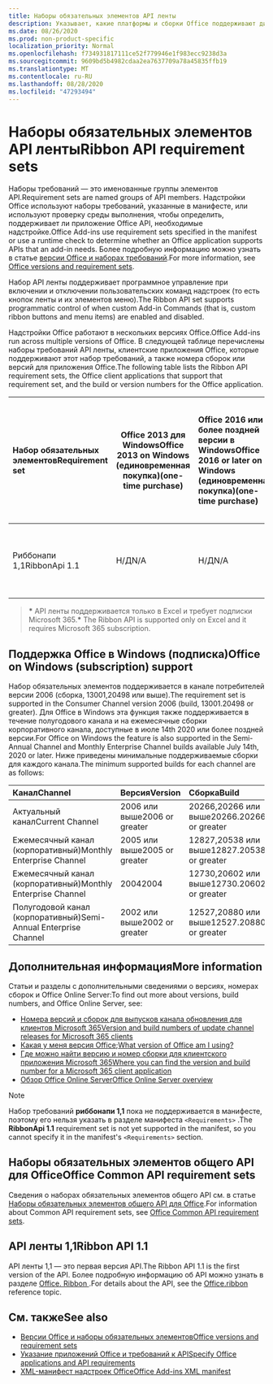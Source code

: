 ```yaml
---
title: Наборы обязательных элементов API ленты
description: Указывает, какие платформы и сборки Office поддерживают динамические API ленты.
ms.date: 08/26/2020
ms.prod: non-product-specific
localization_priority: Normal
ms.openlocfilehash: f734931817111ce52f779946e1f983ecc9238d3a
ms.sourcegitcommit: 9609bd5b4982cdaa2ea7637709a78a45835ffb19
ms.translationtype: MT
ms.contentlocale: ru-RU
ms.lasthandoff: 08/28/2020
ms.locfileid: "47293494"
---
```

# <a name="ribbon-api-requirement-sets"></a><span data-ttu-id="f37e6-103">Наборы обязательных элементов API ленты</span><span class="sxs-lookup"><span data-stu-id="f37e6-103">Ribbon API requirement sets</span></span>

<span data-ttu-id="f37e6-104">Наборы требований — это именованные группы элементов API.</span><span class="sxs-lookup"><span data-stu-id="f37e6-104">Requirement sets are named groups of API members.</span></span> <span data-ttu-id="f37e6-105">Надстройки Office используют наборы требований, указанные в манифесте, или используют проверку среды выполнения, чтобы определить, поддерживает ли приложение Office API, необходимые надстройке.</span><span class="sxs-lookup"><span data-stu-id="f37e6-105">Office Add-ins use requirement sets specified in the manifest or use a runtime check to determine whether an Office application supports APIs that an add-in needs.</span></span> <span data-ttu-id="f37e6-106">Более подробную информацию можно узнать в статье [версии Office и наборах требований](/office/dev/add-ins/develop/office-versions-and-requirement-sets).</span><span class="sxs-lookup"><span data-stu-id="f37e6-106">For more information, see [Office versions and requirement sets](/office/dev/add-ins/develop/office-versions-and-requirement-sets).</span></span>

<span data-ttu-id="f37e6-107">Набор API ленты поддерживает программное управление при включении и отключении пользовательских команд надстроек (то есть кнопок ленты и их элементов меню).</span><span class="sxs-lookup"><span data-stu-id="f37e6-107">The Ribbon API set supports programmatic control of when custom Add-in Commands (that is, custom ribbon buttons and menu items) are enabled and disabled.</span></span>

<span data-ttu-id="f37e6-108">Надстройки Office работают в нескольких версиях Office.</span><span class="sxs-lookup"><span data-stu-id="f37e6-108">Office Add-ins run across multiple versions of Office.</span></span> <span data-ttu-id="f37e6-109">В следующей таблице перечислены наборы требований API ленты, клиентские приложения Office, которые поддерживают этот набор требований, а также номера сборок или версий для приложения Office.</span><span class="sxs-lookup"><span data-stu-id="f37e6-109">The following table lists the Ribbon API requirement sets, the Office client applications that support that requirement set, and the build or version numbers for the Office application.</span></span>

|  <span data-ttu-id="f37e6-110">Набор обязательных элементов</span><span class="sxs-lookup"><span data-stu-id="f37e6-110">Requirement set</span></span>  | <span data-ttu-id="f37e6-111">Office 2013 для Windows</span><span class="sxs-lookup"><span data-stu-id="f37e6-111">Office 2013 on Windows</span></span><br><span data-ttu-id="f37e6-112">(единовременная покупка)</span><span class="sxs-lookup"><span data-stu-id="f37e6-112">(one-time purchase)</span></span> | <span data-ttu-id="f37e6-113">Office 2016 или более поздней версии в Windows</span><span class="sxs-lookup"><span data-stu-id="f37e6-113">Office 2016 or later on Windows</span></span><br><span data-ttu-id="f37e6-114">(единовременная покупка)</span><span class="sxs-lookup"><span data-stu-id="f37e6-114">(one-time purchase)</span></span>   | <span data-ttu-id="f37e6-115">Office для Windows\*</span><span class="sxs-lookup"><span data-stu-id="f37e6-115">Office on Windows\*</span></span><br><span data-ttu-id="f37e6-116">(подключено к подписке на Microsoft 365)</span><span class="sxs-lookup"><span data-stu-id="f37e6-116">(connected to a Microsoft 365 subscription)</span></span> |  <span data-ttu-id="f37e6-117">Office для iPad</span><span class="sxs-lookup"><span data-stu-id="f37e6-117">Office on iPad</span></span><br><span data-ttu-id="f37e6-118">(подключено к подписке на Microsoft 365)</span><span class="sxs-lookup"><span data-stu-id="f37e6-118">(connected to a Microsoft 365 subscription)</span></span>  |  <span data-ttu-id="f37e6-119">Office для Mac\*</span><span class="sxs-lookup"><span data-stu-id="f37e6-119">Office on Mac\*</span></span><br><span data-ttu-id="f37e6-120">(подключено к подписке на Microsoft 365)</span><span class="sxs-lookup"><span data-stu-id="f37e6-120">(connected to a Microsoft 365 subscription)</span></span>  | <span data-ttu-id="f37e6-121">Office в Интернете\*</span><span class="sxs-lookup"><span data-stu-id="f37e6-121">Office on the web\*</span></span>  |  <span data-ttu-id="f37e6-122">Office Online Server</span><span class="sxs-lookup"><span data-stu-id="f37e6-122">Office Online Server</span></span>  |
|:-----|-----|:-----|:-----|:-----|:-----|:-----|:-----|
| <span data-ttu-id="f37e6-123">Риббонапи 1,1</span><span class="sxs-lookup"><span data-stu-id="f37e6-123">RibbonApi 1.1</span></span>  | <span data-ttu-id="f37e6-124">Н/Д</span><span class="sxs-lookup"><span data-stu-id="f37e6-124">N/A</span></span> | <span data-ttu-id="f37e6-125">Н/Д</span><span class="sxs-lookup"><span data-stu-id="f37e6-125">N/A</span></span> | <span data-ttu-id="f37e6-126">Ознакомьтесь со статьей поддержка</span><span class="sxs-lookup"><span data-stu-id="f37e6-126">See support</span></span><br><span data-ttu-id="f37e6-127">раздел ниже</span><span class="sxs-lookup"><span data-stu-id="f37e6-127">section below</span></span> | <span data-ttu-id="f37e6-128">Недоступно</span><span class="sxs-lookup"><span data-stu-id="f37e6-128">N/A</span></span> | <span data-ttu-id="f37e6-129">16,38</span><span class="sxs-lookup"><span data-stu-id="f37e6-129">16.38</span></span> | <span data-ttu-id="f37e6-130">Скоро</span><span class="sxs-lookup"><span data-stu-id="f37e6-130">Coming soon</span></span> | <span data-ttu-id="f37e6-131">Недоступно</span><span class="sxs-lookup"><span data-stu-id="f37e6-131">N/A</span></span>|

> <span data-ttu-id="f37e6-132">**&#42;** API ленты поддерживается только в Excel и требует подписки Microsoft 365.</span><span class="sxs-lookup"><span data-stu-id="f37e6-132">**&#42;** The Ribbon API is supported only on Excel and it requires Microsoft 365 subscription.</span></span> 

## <a name="office-on-windows-subscription-support"></a><span data-ttu-id="f37e6-133">Поддержка Office в Windows (подписка)</span><span class="sxs-lookup"><span data-stu-id="f37e6-133">Office on Windows (subscription) support</span></span>

<span data-ttu-id="f37e6-134">Набор обязательных элементов поддерживается в канале потребителей версии 2006 (сборка, 13001,20498 или выше).</span><span class="sxs-lookup"><span data-stu-id="f37e6-134">The requirement set is supported in the Consumer Channel version 2006 (build, 13001.20498 or greater).</span></span> <span data-ttu-id="f37e6-135">Для Office в Windows эта функция также поддерживается в течение полугодового канала и на ежемесячные сборки корпоративного канала, доступные в июле 14th 2020 или более поздней версии.</span><span class="sxs-lookup"><span data-stu-id="f37e6-135">For Office on Windows the feature is also supported in the Semi-Annual Channel and Monthly Enterprise Channel builds available July 14th, 2020 or later.</span></span> <span data-ttu-id="f37e6-136">Ниже приведены минимальные поддерживаемые сборки для каждого канала.</span><span class="sxs-lookup"><span data-stu-id="f37e6-136">The minimum supported builds for each channel are as follows:</span></span>  

|<span data-ttu-id="f37e6-137">Канал</span><span class="sxs-lookup"><span data-stu-id="f37e6-137">Channel</span></span> | <span data-ttu-id="f37e6-138">Версия</span><span class="sxs-lookup"><span data-stu-id="f37e6-138">Version</span></span> | <span data-ttu-id="f37e6-139">Сборка</span><span class="sxs-lookup"><span data-stu-id="f37e6-139">Build</span></span>|
|:-----|:-----|:-----|
|<span data-ttu-id="f37e6-140">Актуальный канал</span><span class="sxs-lookup"><span data-stu-id="f37e6-140">Current Channel</span></span> | <span data-ttu-id="f37e6-141">2006 или выше</span><span class="sxs-lookup"><span data-stu-id="f37e6-141">2006 or greater</span></span> | <span data-ttu-id="f37e6-142">20266,20266 или выше</span><span class="sxs-lookup"><span data-stu-id="f37e6-142">20266.20266 or greater</span></span>|
|<span data-ttu-id="f37e6-143">Ежемесячный канал (корпоративный)</span><span class="sxs-lookup"><span data-stu-id="f37e6-143">Monthly Enterprise Channel</span></span> | <span data-ttu-id="f37e6-144">2005 или выше</span><span class="sxs-lookup"><span data-stu-id="f37e6-144">2005 or greater</span></span> | <span data-ttu-id="f37e6-145">12827,20538 или выше</span><span class="sxs-lookup"><span data-stu-id="f37e6-145">12827.20538 or greater</span></span>|
|<span data-ttu-id="f37e6-146">Ежемесячный канал (корпоративный)</span><span class="sxs-lookup"><span data-stu-id="f37e6-146">Monthly Enterprise Channel</span></span> | <span data-ttu-id="f37e6-147">2004</span><span class="sxs-lookup"><span data-stu-id="f37e6-147">2004</span></span> | <span data-ttu-id="f37e6-148">12730,20602 или выше</span><span class="sxs-lookup"><span data-stu-id="f37e6-148">12730.20602 or greater</span></span>|
|<span data-ttu-id="f37e6-149">Полугодовой канал (корпоративный)</span><span class="sxs-lookup"><span data-stu-id="f37e6-149">Semi-Annual Enterprise Channel</span></span> | <span data-ttu-id="f37e6-150">2002 или выше</span><span class="sxs-lookup"><span data-stu-id="f37e6-150">2002 or greater</span></span> | <span data-ttu-id="f37e6-151">12527,20880 или выше</span><span class="sxs-lookup"><span data-stu-id="f37e6-151">12527.20880 or greater</span></span>|

## <a name="more-information"></a><span data-ttu-id="f37e6-152">Дополнительная информация</span><span class="sxs-lookup"><span data-stu-id="f37e6-152">More information</span></span>

<span data-ttu-id="f37e6-153">Статьи и разделы с дополнительными сведениями о версиях, номерах сборок и Office Online Server:</span><span class="sxs-lookup"><span data-stu-id="f37e6-153">To find out more about versions, build numbers, and Office Online Server, see:</span></span>

- [<span data-ttu-id="f37e6-154">Номера версий и сборок для выпусков канала обновления для клиентов Microsoft 365</span><span class="sxs-lookup"><span data-stu-id="f37e6-154">Version and build numbers of update channel releases for Microsoft 365 clients</span></span>](https://support.office.com/article/version-and-build-numbers-of-update-channel-releases-ae942449-1fca-4484-898b-a933ea23def7)
- <span data-ttu-id="f37e6-155">[Какая у меня версия Office](https://support.office.com/article/What-version-of-Office-am-I-using-932788b8-a3ce-44bf-bb09-e334518b8b19);</span><span class="sxs-lookup"><span data-stu-id="f37e6-155">[What version of Office am I using?](https://support.office.com/article/What-version-of-Office-am-I-using-932788b8-a3ce-44bf-bb09-e334518b8b19)</span></span>
- [<span data-ttu-id="f37e6-156">Где можно найти версию и номер сборки для клиентского приложения Microsoft 365</span><span class="sxs-lookup"><span data-stu-id="f37e6-156">Where you can find the version and build number for a Microsoft 365 client application</span></span>](https://support.office.com/article/version-and-build-numbers-of-update-channel-releases-ae942449-1fca-4484-898b-a933ea23def7)
- [<span data-ttu-id="f37e6-157">Обзор Office Online Server</span><span class="sxs-lookup"><span data-stu-id="f37e6-157">Office Online Server overview</span></span>](/officeonlineserver/office-online-server-overview)

> [!NOTE]
> <span data-ttu-id="f37e6-158">Набор требований **риббонапи 1,1** пока не поддерживается в манифесте, поэтому его нельзя указать в разделе манифеста `<Requirements>` .</span><span class="sxs-lookup"><span data-stu-id="f37e6-158">The **RibbonApi 1.1** requirement set is not yet supported in the manifest, so you cannot specify it in the manifest's `<Requirements>` section.</span></span>


## <a name="office-common-api-requirement-sets"></a><span data-ttu-id="f37e6-159">Наборы обязательных элементов общего API для Office</span><span class="sxs-lookup"><span data-stu-id="f37e6-159">Office Common API requirement sets</span></span>

<span data-ttu-id="f37e6-160">Сведения о наборах обязательных элементов общего API см. в статье [Наборы обязательных элементов общего API для Office](office-add-in-requirement-sets.md).</span><span class="sxs-lookup"><span data-stu-id="f37e6-160">For information about Common API requirement sets, see [Office Common API requirement sets](office-add-in-requirement-sets.md).</span></span>

## <a name="ribbon-api-11"></a><span data-ttu-id="f37e6-161">API ленты 1,1</span><span class="sxs-lookup"><span data-stu-id="f37e6-161">Ribbon API 1.1</span></span>

<span data-ttu-id="f37e6-162">API ленты 1,1 — это первая версия API.</span><span class="sxs-lookup"><span data-stu-id="f37e6-162">The Ribbon API 1.1 is the first version of the API.</span></span> <span data-ttu-id="f37e6-163">Более подробную информацию об API можно узнать в разделе [Office. Ribbon ](/javascript/api/office/office.ribbon) .</span><span class="sxs-lookup"><span data-stu-id="f37e6-163">For details about the API, see the [Office.ribbon ](/javascript/api/office/office.ribbon) reference topic.</span></span>

## <a name="see-also"></a><span data-ttu-id="f37e6-164">См. также</span><span class="sxs-lookup"><span data-stu-id="f37e6-164">See also</span></span>

- [<span data-ttu-id="f37e6-165">Версии Office и наборы обязательных элементов</span><span class="sxs-lookup"><span data-stu-id="f37e6-165">Office versions and requirement sets</span></span>](/office/dev/add-ins/develop/office-versions-and-requirement-sets)
- [<span data-ttu-id="f37e6-166">Указание приложений Office и требований к API</span><span class="sxs-lookup"><span data-stu-id="f37e6-166">Specify Office applications and API requirements</span></span>](/office/dev/add-ins/develop/specify-office-hosts-and-api-requirements)
- [<span data-ttu-id="f37e6-167">XML-манифест надстроек Office</span><span class="sxs-lookup"><span data-stu-id="f37e6-167">Office Add-ins XML manifest</span></span>](/office/dev/add-ins/develop/add-in-manifests)
